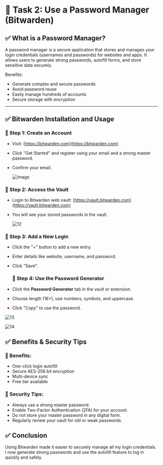 # 🔐 Task 2: Use a Password Manager (Bitwarden)

## ✅ What is a Password Manager?

A password manager is a secure application that stores and manages your login credentials (usernames and passwords) for websites and apps. It allows users to generate strong passwords, autofill forms, and store sensitive data securely.

Benefits:
- Generate complex and secure passwords
- Avoid password reuse
- Easily manage hundreds of accounts
- Secure storage with encryption

---

## ✅ Bitwarden Installation and Usage

### 🔸 Step 1: Create an Account
- Visit: [https://bitwarden.com](https://bitwarden.com)
- Click "Get Started" and register using your email and a strong master password.
- Confirm your email.

  ![image](https://github.com/user-attachments/assets/6d0f4d19-0d9b-4077-8968-b1df0db4c7ab)
  
### 🔸 Step 2: Access the Vault
- Login to Bitwarden web vault: [https://vault.bitwarden.com](https://vault.bitwarden.com)
- You will see your stored passwords in the vault.

  ![12](https://github.com/user-attachments/assets/7a6e9d59-8971-4fbc-8de4-c2ae9ce5cf5a)
  
### 🔸 Step 3: Add a New Login
- Click the "+" button to add a new entry.
- Enter details like website, username, and password.
- Click "Save".

  ### 🔸 Step 4: Use the Password Generator
- Click the **Password Generator** tab in the vault or extension.
- Choose length (16+), use numbers, symbols, and uppercase.
- Click "Copy" to use the password.

![13](https://github.com/user-attachments/assets/f9805e85-4957-4f99-b2dd-6c631f24578b)

![14](https://github.com/user-attachments/assets/e70911bc-cdd5-4eb9-82a0-fe59eb97ef78)

## ✅ Benefits & Security Tips

### 🔹 Benefits:
- One-click login autofill
- Secure AES-256 bit encryption
- Multi-device sync
- Free tier available

### 🔹 Security Tips:
- Always use a strong master password.
- Enable Two-Factor Authentication (2FA) for your account.
- Do not store your master password in any digital form.
- Regularly review your vault for old or weak passwords.


## ✅ Conclusion

Using Bitwarden made it easier to securely manage all my login credentials. I now generate strong passwords and use the autofill feature to log in quickly and safely.


